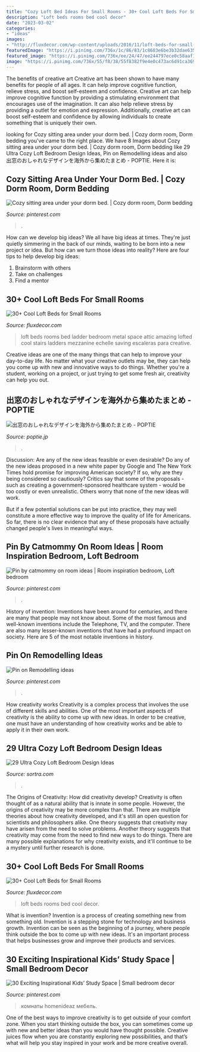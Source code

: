 ```yaml
---
title: "Cozy Loft Bed Ideas For Small Rooms - 30+ Cool Loft Beds For Small Rooms"
description: "Loft beds rooms bed cool decor"
date: "2023-03-02"
categories:
- "ideas"
images:
- "http://fluxdecor.com/wp-content/uploads/2016/11/loft-beds-for-small-rooms/24-loft-beds-for-small-rooms.jpg"
featuredImage: "https://i.pinimg.com/736x/1c/86/83/1c8683e6be3b32dae63525bc4b2ce6e2.jpg"
featured_image: "https://i.pinimg.com/736x/ee/24/47/ee244797ece0c58aaf126c9f762e699d.jpg"
image: "https://i.pinimg.com/736x/55/f8/38/55f8382f9e4e0c473ac6d91ca369868f--sitting-area-dorm.jpg"
---
```



The benefits of creative art
Creative art has been shown to have many benefits for people of all ages. It can help improve cognitive function, relieve stress, and boost self-esteem and confidence.
Creative art can help improve cognitive function by providing a stimulating environment that encourages use of the imagination. It can also help relieve stress by providing a outlet for emotion and expression. Additionally, creative art can boost self-esteem and confidence by allowing individuals to create something that is uniquely their own.

	

		
looking for Cozy sitting area under your dorm bed. | Cozy dorm room, Dorm bedding you've came to the right place. We have 8 Images about Cozy sitting area under your dorm bed. | Cozy dorm room, Dorm bedding like 29 Ultra Cozy Loft Bedroom Design Ideas, Pin on Remodelling ideas and also 出窓のおしゃれなデザインを海外から集めたまとめ - POPTIE. Here it is:
		
    
## Cozy Sitting Area Under Your Dorm Bed. | Cozy Dorm Room, Dorm Bedding

<img loading=lazy src="https://i.pinimg.com/736x/55/f8/38/55f8382f9e4e0c473ac6d91ca369868f--sitting-area-dorm.jpg" onerror="this.onerror=null;this.src='https://tse3.mm.bing.net/th?id=OIP.eVMFDxliNmyAjYEu6x4n0AHaJ3&amp;pid=15.1';" alt="Cozy sitting area under your dorm bed. | Cozy dorm room, Dorm bedding">

_Source: pinterest.com_

>. 

	

How can we develop big ideas?
We all have big ideas at times. They're just quietly simmering in the back of our minds, waiting to be born into a new project or idea. But how can we turn those ideas into reality? Here are four tips to help develop big ideas: 
1. Brainstorm with others 
2. Take on challenges 
3. Find a mentor 

    
## 30+ Cool Loft Beds For Small Rooms

<img loading=lazy src="http://fluxdecor.com/wp-content/uploads/2016/11/loft-beds-for-small-rooms/24-loft-beds-for-small-rooms.jpg" onerror="this.onerror=null;this.src='https://tse2.mm.bing.net/th?id=OIP.l6DZdEvXK7UdaRbDGh2NIQHaLH&amp;pid=15.1';" alt="30+ Cool Loft Beds for Small Rooms">

_Source: fluxdecor.com_

>loft beds rooms bed ladder bedroom metal space attic amazing lofted cool stairs ladders mezzanine echelle saving escaleras para creative. 

	

Creative ideas are one of the many things that can help to improve your day-to-day life. No matter what your creative outlets may be, they can help you come up with new and innovative ways to do things. Whether you're a student, working on a project, or just trying to get some fresh air, creativity can help you out.

    
## 出窓のおしゃれなデザインを海外から集めたまとめ - POPTIE

<img loading=lazy src="https://img.poptie.jp/img?mode=compo_image&amp;id=216015007762930&amp;size=s&amp;imgnum=17929" onerror="this.onerror=null;this.src='https://tse1.mm.bing.net/th?id=OIP.0vwMjD7Z4Z5an4bQTcACjADVEk&amp;pid=15.1';" alt="出窓のおしゃれなデザインを海外から集めたまとめ - POPTIE">

_Source: poptie.jp_

>. 

	

Discussion: Are any of the new ideas feasible or even desirable?
Do any of the new ideas proposed in a new white paper by Google and The New York Times hold promise for improving American society? If so, why are they being considered so cautiously?
Critics say that some of the proposals - such as creating a government-sponsored healthcare system - would be too costly or even unrealistic. Others worry that none of the new ideas will work.

But if a few potential solutions can be put into practice, they may well constitute a more effective way to improve the quality of life for Americans. So far, there is no clear evidence that any of these proposals have actually changed people's lives in meaningful ways.

    
## Pin By Catmommy On Room Ideas | Room Inspiration Bedroom, Loft Bedroom

<img loading=lazy src="https://i.pinimg.com/736x/ee/24/47/ee244797ece0c58aaf126c9f762e699d.jpg" onerror="this.onerror=null;this.src='https://tse2.mm.bing.net/th?id=OIP.Npz4kzI0YdDkZzlYQeUdEAHaNO&amp;pid=15.1';" alt="Pin by catmommy on room ideas | Room inspiration bedroom, Loft bedroom">

_Source: pinterest.com_

>. 

	

History of invention:
Inventions have been around for centuries, and there are many that people may not know about. Some of the most famous and well-known inventions include the Telephone, TV, and the computer. There are also many lesser-known inventions that have had a profound impact on society. Here are 5 of the most notable inventions in history.

    
## Pin On Remodelling Ideas

<img loading=lazy src="https://i.pinimg.com/736x/1c/86/83/1c8683e6be3b32dae63525bc4b2ce6e2.jpg" onerror="this.onerror=null;this.src='https://tse2.mm.bing.net/th?id=OIP.rNJm2vn4AsG_nKh_06Y1OwHaLG&amp;pid=15.1';" alt="Pin on Remodelling ideas">

_Source: pinterest.com_

>. 

	

How creativity works
Creativity is a complex process that involves the use of different skills and abilities. One of the most important aspects of creativity is the ability to come up with new ideas. In order to be creative, one must have an understanding of how creativity works and be able to apply it in their own work.

    
## 29 Ultra Cozy Loft Bedroom Design Ideas

<img loading=lazy src="https://www.sortra.com/wp-content/uploads/2014/11/loft-bedroom-design01.jpg" onerror="this.onerror=null;this.src='https://tse1.mm.bing.net/th?id=OIP.0z8Z51BDcw3gdgE0lusvQAHaLi&amp;pid=15.1';" alt="29 Ultra Cozy Loft Bedroom Design Ideas">

_Source: sortra.com_

>. 

	

The Origins of Creativity: How did creativity develop?
Creativity is often thought of as a natural ability that is innate in some people. However, the origins of creativity may be more complex than that. There are multiple theories about how creativity developed, and it's still an open question for scientists and philosophers alike. One theory suggests that creativity may have arisen from the need to solve problems. Another theory suggests that creativity may come from the need to find new ways to do things. There are many possible explanations for why creativity exists, and it'll continue to be a mystery until further research is done.

    
## 30+ Cool Loft Beds For Small Rooms

<img loading=lazy src="http://fluxdecor.com/wp-content/uploads/2016/11/loft-beds-for-small-rooms/14-loft-beds-for-small-rooms.jpg" onerror="this.onerror=null;this.src='https://tse2.mm.bing.net/th?id=OIP.gX1wlUBtT8MrmbKJcwfAGAHaLH&amp;pid=15.1';" alt="30+ Cool Loft Beds for Small Rooms">

_Source: fluxdecor.com_

>loft beds rooms bed cool decor. 

	

What is invention?
Invention is a process of creating something new from something old. Invention is a stepping stone for technology and business growth. Invention can be seen as the beginning of a journey, where people think outside the box to come up with new ideas. It's an important process that helps businesses grow and improve their products and services.

    
## 30 Exciting Inspirational Kids’ Study Space | Small Bedroom Decor

<img loading=lazy src="https://i.pinimg.com/736x/ca/80/94/ca8094a80987adbe2d5c4570acad871c.jpg" onerror="this.onerror=null;this.src='https://tse2.mm.bing.net/th?id=OIP.cpIKC1OhwoM1TY65WtwvDQHaJ4&amp;pid=15.1';" alt="30 Exciting Inspirational Kids’ Study Space | Small bedroom decor">

_Source: pinterest.com_

>комнаты homenideaz мебель. 

	

One of the best ways to improve creativity is to get outside of your comfort zone. When you start thinking outside the box, you can sometimes come up with new and better ideas than you would have thought possible. Creative juices flow when you are constantly exploring new possibilities, and that’s what will help you stay inspired in your work and be more creative overall.

